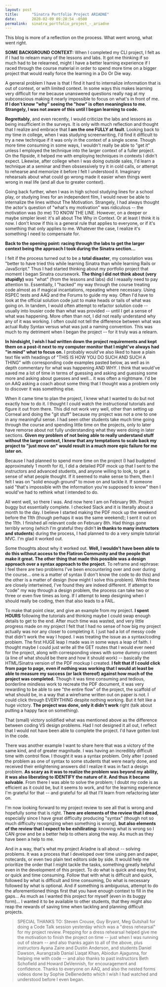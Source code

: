 ```yaml
---
layout: post
title:      "Sinatra Portfolio Project ARIADNE"
date:       2020-02-09 09:28:54 -0500
permalink:  sinatra_portfolio_project_-_ariadne
---
```


This blog is more of a reflection on the process.  What went wrong, what went right.

**SOME BACKGROUND CONTEXT:**  When I completed my CLI project, I felt as if I had to relearn many of the lessons and labs.  It got me thinking if so much had to be relearned, might I have a better learning experience if I raced through the course material in order to spend more time on a bigger project that would really force the learning in a Do Or Die way.

A general problem I have is that I find it hard to internalize information that is out of context, or with limited context.  In some ways this makes learning very difficult for me because unanswered questions really nag at my subconscious making it nearly impossible to focus on what's in front of me.  **If I don't know "why" seeing the "how" is often meaningless to me.  Strangely, I was not aware of this until I began learning to code.**

**Regrettably**, and even recently, I would criticize the labs and lessons as being insufficient in the surveys.  It is only with much reflection and thought that I realize and embrace that **I am the one FULLY at fault**.  Looking back to my time in college, when I was studying screenwriting, I'd find it difficult to try a new technique if it was only in the context of a single scene.  Though more time consuming in some ways, I wouldn't really be able to "get it" unless I employed the technique into the larger context of a fuller project.  On the flipside, it helped me with employing techniques in contexts I  didn't expect.  Likewise, after college when I was doing outside sales, I'd learn a technique at a seminar and then obssessively try it in cold calls, or attempt to rehearse and memorize it before I felt I understood it.  Imaginary rehearsals about what could go wrong made it easier when things went wrong in real life (and all due to greater context).

Going back further, when I was in high school studying lines for a school play, or studying lines for an independent film, I would never be able to internalize the lines without The Motivation.  Strangely, I had always thought the actor's question of "what's my motivation" was ridiculous -- the motivation was (to me) TO KNOW THE LINE.  However, on a deeper or maybe simpler level: it's all about The Why in Context.  Or at least I think it is now.  I don't know if this is a general rule that applies to everyone, or if it's something that only applies to me.  Whatever the case, I realize it's something I need to compensate for.  

**Back to the opening point:  racing through the labs to get the larger context being the approach I took during the Sinatra section...**

I felt if the process turned out to be a **total disaster**, my consolation was "better to have tried this while learning Sinatra than while learning Rails or JavaScript."  Thus I had started thinking about my portfolio project that moment I began Sinatra coursework.  **The thing I did not think about (very stupidly)** was "what" (from the lessons and labs) did I reaaally need to pay attention to.  Essentially, I "hacked" my way through the course treating code almost as if magical incantations, repeating where necessary.  Using RSPEC tests and AAQ and the Forums to guide my way.  Often I'd have to look at the official solution code just to make heads or tails of what was going on.  In tandem, I would often attempt to refactor solution code -- usually into lousier code than what was provided -- until I get a sense of what was happening.  More often than not, I did not really understand why any of it was working.  I often could not tell the difference between what was actual Ruby Syntax versus what was just a naming convention.  This was much to my detriment when I began the project -- for it truly was a relearn.

**In hindsight, I wish I had written down the project requirements and kept them on a post-it next to my computer monitor that I might've always had "in mind" what to focus on.** I probably would've also liked to have a plain text file with headings of "THIS IS HOW YOU DO SUCH AND SUCH A THING" with corresponding code examples pasted below, as well as in depth commentary for what was happening AND WHY.  I think that would've saved me a lot of time in terms of guessing and asking and guessing some more and asking about guesses and well... it was often a nightmare.  I'd be on AAQ asking a coach about some thing that I thought was a problem only to discover it was something else.

When it came time to plan the project, I knew what I wanted to do but not exactly how to do it.  I thought I could watch the instructional tutorials and figure it out from there.  This did not work very well, other than setting up Corneal and doing the "git stuff" because my project was not a one to one in any meaningful sense.  I had seen other students take much time going through the course and spending little time on the projects, only to later have remorse about not fully understanding what they were doing in later sections.  **Given my problem of not being able to really understand stuff without the larger context, I knew that any temptations to scale back my project to "just move on" would result in a much more epic failure for me later on.**

Because I had planned to spend more time on the project (I had budgeted approximately 1 month for it), I did a detailed PDF mock up that I sent to the instructors and advanced students, and anyone willing to look, to get a sense of what people thought.  If it seemed to make sense to them, then I felt I was on "solid enough ground" to move on and tackle it.  If someone said "that's impossible with the information you're supposed to know" then I would've had to rethink what I intended to do.

All went well, so there I was.  And now here I am on February 9th.  Project buggy but essentially complete.  I checked Slack and it is literally about a month to the day.  I believe I started making the PDF mock up the weekend before the 11th (though perhaps it was the same weekend); I sent it out on the 11th.  I finished all relevant code on February 8th.  Had things gone terribly wrong (which I'm grateful they didn't **in thanks to many instructors and students**) during the process, I had planned to do a very simple tutorial MVC.  I'm glad it worked out.

Some thoughts about why it worked out. **Well, I wouldn't have been able to do this without access to the Flatiron Community and the people that make it great.  The other thing that made this possible was a design approach over a syntax approach to the project.**  To reframe and rephrase: I feel there are two problems I've been encountering over and over during the course... one is a matter of syntax (I don't know the code to do this) and the other is a matter of design (how might I solve this problem).  While these are closely intertwined, I've found they are indeed different.  If attempt to "code" my way through a design problem, the process can take two or three or even five times as long.  If I attempt to keep designing when I should really be coding, then that also leads to a FAIL.

To make that point clear, and give an example from my project.  **I spent HOURS** following the tutorials and thinking maybe I could swap enough details to get to the end.  After much time was wasted, and very little progress made on my project I felt that I had no sense of how big my project actually was nor any closer to completing it.  I just had a lot of messy code that didn't work the way I hoped.  I was treating the issue as a syntax/coding problem.  The first HUGE leap I made was in some ways a leap of faith.  I thought maybe I could just write all the GET routes that I would ever need for the project, along with corresponding views with some dummy content (a line of what should be there and how it should work) -- basically the HTML/Sinatra version of the PDF mockup I created.  **I felt that if I could click from page to page, even if nothing was working that I would at least be able to measure my success (or lack thereof) against how much of the project was completed.**  Though it was time consuming and tedious, borderline mindless work to recreate the PDF document, it was very rewarding to be able to see "the entire flow" of the project, the scaffold of what should be, in a way that a wireframe written out on paper is not.  I could click through EVERYTHING despite nothing working.  But it felt like a huge victory.  **The project was done, only it didn't work** right (talk about putting a happy face on something).

That (small) victory solidified what was mentioned above as the difference between coding VS design problems.  Had I not designed it all out, I reflect that I would not have been able to complete the project.  I'd have gotten lost in the code.

There was another example I want to share here that was a victory of the same kind, and of greater magnitude.  I was having an incredibly difficult time with control flow.  I thought it was a syntax problem.  Only after I posed the problem as one of syntax to some students that were nearly done, and received their enlightening answers did I realize it was in fact a design problem.  **As scary as it was to realize the problem was beyond my ability, it was also liberating to IDENTIFY the nature of it.  And thus it became solvable**.  From there I was able to solve the problem; I doubt my code is as efficient as it could be, but it seems to work, and for the learning experience I'm grateful for that -- and grateful for all that I'll learn from refactoring later on.

I'm now looking forward to my project review to see all that is wrong and hopefully some that is right.  T**here are elements of the review that I dread**, especially since I have great difficulty producing "syntax" (though not so much difficulty recognizing when something is wrong), **but also elements of the review that I expect to be exhilirating:** knowing what is wrong so I CAN grow and be a better help to others along the way.  As much as they have been a help to me.

And in a way, that's what my project Ariadne is all about -- solving problems.  It was a process that I developed over time using pen and paper, notecards, or even two plain text editors side by side.  It would help me prioritize the order that I might tackle the tasks, something greatly helpful even in the development of this project.  To do what is quick and easy first, or quick and time consuming.  Follow that with what is difficult and quick, followed by what is difficult and time consuming,  Do what is necessary followed by what is optional.  And if something is ambiguoius, attempt to do the aforementioned things first that you have enough context to fill in the gaps...  As much as I wanted this project for myself (even in its buggy form)... I wanted it to be available to other students, that they might also reap the rewards of saving time when tackling and planning difficult projects.

>SPECIAL THANKS TO: Steven Crouse, Guy Bryant, Meg Gutshall for doing a Code Talk session yesterday which was a "dress rehearsal" for my project review.  Prepping for a dress rehearsal helped give me the motivation to finish the project on time -- just when I was running out of steam -- and also thanks again to all of the above, plus instructors Ayana Zaire and Dustin Anderson, and students Daniel Dawson, Aurangzaib Danial Liaqat Khan, Abiodun Ajagunna, for helping me with code -- and also thanks to past instructors Beth Schofield and Howard DeVennish, for encouragement and confidence.  Thanks to everyone on AAQ, and also the nested forms videos done by Sophie DeBenedetto which I wish I had watched and understood before I even began. 
> 
